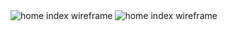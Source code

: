 <img src="img/wireframe-index.jpg" alt="home index wireframe">

<img src="img/wireframe-blog-index.jpg" alt="home index wireframe">